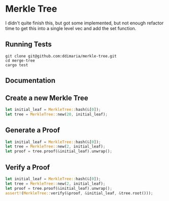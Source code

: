 # Merkle Tree

I didn't quite finish this, but got some implemented, but not enough refactor time to get this into a single level vec and add the set function.

## Running Tests

```shell
git clone git@github.com:ddimaria/merkle-tree.git
cd merge-tree
cargo test
```

## Documentation

## Create a new Merkle Tree

```rust
let initial_leaf = MerkleTree::hash(&[0]);
let tree = MerkleTree::new(20, initial_leaf);
```

## Generate a Proof

```rust
let initial_leaf = MerkleTree::hash(&[0]);
let tree = MerkleTree::new(2, initial_leaf);
let proof = tree.proof(&initial_leaf).unwrap();
```

## Verify a Proof

```rust
let initial_leaf = MerkleTree::hash(&[0]);
let tree = MerkleTree::new(2, initial_leaf);
let proof = tree.proof(&initial_leaf).unwrap();
assert!(MerkleTree::verify(&proof, &initial_leaf, &tree.root()));
```